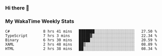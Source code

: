 ### Hi there 👋

<!--
**royschrauwen/royschrauwen** is a ✨ _special_ ✨ repository because its `README.md` (this file) appears on your GitHub profile.

Here are some ideas to get you started:

- 🔭 I’m currently working on ...
- 🌱 I’m currently learning ...
- 👯 I’m looking to collaborate on ...
- 🤔 I’m looking for help with ...
- 💬 Ask me about ...
- 📫 How to reach me: ...
- 😄 Pronouns: ...
- ⚡ Fun fact: ...
-->


### My WakaTime Weekly Stats
<!--START_SECTION:waka-->

```text
C#               8 hrs 41 mins   ███████░░░░░░░░░░░░░░░░░░   27.50 %
TypeScript       7 hrs 3 mins    █████▓░░░░░░░░░░░░░░░░░░░   22.34 %
Binary           6 hrs 30 mins   █████░░░░░░░░░░░░░░░░░░░░   20.59 %
XAML             2 hrs 48 mins   ██▒░░░░░░░░░░░░░░░░░░░░░░   08.89 %
HTML             2 hrs 38 mins   ██░░░░░░░░░░░░░░░░░░░░░░░   08.34 %
```

<!--END_SECTION:waka-->
